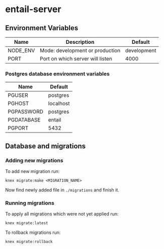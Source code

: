 # entail-server

## Environment Variables

Name       | Description                                                 | Default 
-----------|-------------------------------------------------------------|--------
NODE_ENV   | Mode: development or production                             | development
PORT       | Port on which server will listen                            | 4000

### Postgres database environment variables

Name       | Default
-----------|---------
PGUSER     | postgres
PGHOST     | localhost
PGPASSWORD | postgres
PGDATABASE | entail
PGPORT     | 5432

## Database and migrations

### Adding new migrations

To add new migration run:

    knex migrate:make <MIGRATION_NAME>
   
Now find newly added file in `./migrations` and finish it.


### Running migrations

To apply all migrations which were not yet applied run: 

    knex migrate:latest

To rollback migrations run:
    
    knex migrate:rollback
